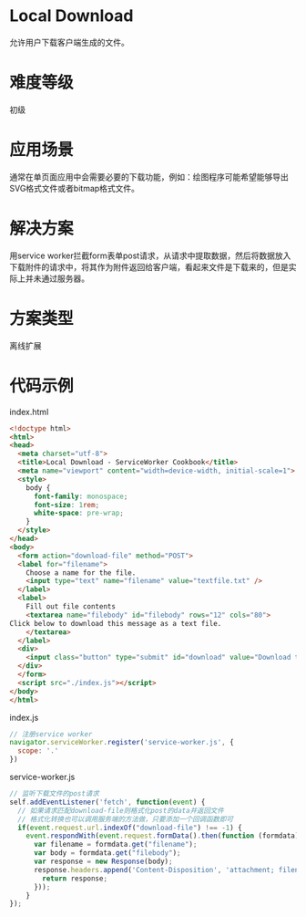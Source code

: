 # Local Download

允许用户下载客户端生成的文件。

# 难度等级

初级

# 应用场景

通常在单页面应用中会需要必要的下载功能，例如：绘图程序可能希望能够导出SVG格式文件或者bitmap格式文件。

# 解决方案

用service worker拦截form表单post请求，从请求中提取数据，然后将数据放入下载附件的请求中，将其作为附件返回给客户端，看起来文件是下载来的，但是实际上并未通过服务器。

# 方案类型

离线扩展

# 代码示例

index.html

```html
<!doctype html>
<html>
<head>
  <meta charset="utf-8">
  <title>Local Download - ServiceWorker Cookbook</title>
  <meta name="viewport" content="width=device-width, initial-scale=1">
  <style>
    body {
      font-family: monospace;
      font-size: 1rem;
      white-space: pre-wrap;
    }
  </style>
</head>
<body>
  <form action="download-file" method="POST">  
  <label for="filename">
    Choose a name for the file.
    <input type="text" name="filename" value="textfile.txt" />
  </label>
  <label> 
    Fill out file contents
    <textarea name="filebody" id="filebody" rows="12" cols="80">
Click below to download this message as a text file.
    </textarea>
  </label>
  <div>
    <input class="button" type="submit" id="download" value="Download this file"/>
  </div>
  </form>
  <script src="./index.js"></script>
</body>
</html>

```

index.js

```js
// 注册service worker
navigator.serviceWorker.register('service-worker.js', {
  scope: '.'
})
```

service-worker.js

```js
// 监听下载文件的post请求
self.addEventListener('fetch', function(event) {
  // 如果请求匹配download-file则格式化post的data并返回文件
  // 格式化转换也可以调用服务端的方法做，只要添加一个回调函数即可
  if(event.request.url.indexOf("download-file") !== -1) {
    event.respondWith(event.request.formData().then(function (formdata){
      var filename = formdata.get("filename");
      var body = formdata.get("filebody");
      var response = new Response(body);
      response.headers.append('Content-Disposition', 'attachment; filename="' + filename + '"');
        return response;
      }));
    }
});
```




